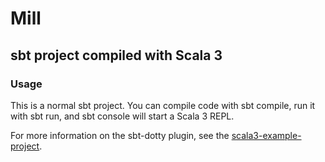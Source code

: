 # Mill
## sbt project compiled with Scala 3

### Usage

This is a normal sbt project. You can compile code with sbt compile, run it with sbt run, and sbt console will start a Scala 3 REPL.

For more information on the sbt-dotty plugin, see the
[scala3-example-project](https://github.com/scala/scala3-example-project/blob/main/README.md).
